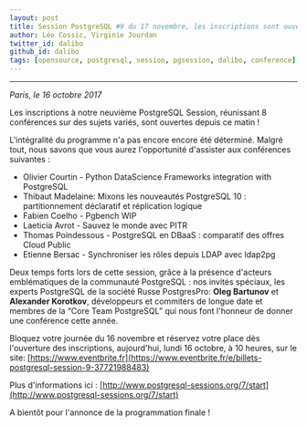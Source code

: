 ```yaml
---
layout: post
title: Session PostgreSQL #9 du 17 novembre, les inscriptions sont ouvertes !
author: Léo Cossic, Virginie Jourdan
twitter_id: dalibo
github_id: dalibo
tags: [opensource, postgresql, session, pgsession, dalibo, conference]
---
```


---
*Paris, le 16 octobre 2017*

Les inscriptions à notre neuvième PostgreSQL Session, réunissant 8 conférences sur des sujets variés, sont ouvertes depuis ce matin !

<!--MORE-->

 L'intégralité du programme n'a pas encore encore été déterminé. Malgré tout, nous savons que vous aurez l'opportunité d'assister aux conférences suivantes :

   * Olivier Courtin - Python DataScience Frameworks integration with PostgreSQL 
   * Thibaut Madelaine: Mixons les nouveautés PostgreSQL 10 : partitionnement déclaratif et réplication logique 
   * Fabien Coelho - Pgbench WIP 
   * Laeticia Avrot - Sauvez le monde avec PITR
   * Thomas Poindessous - PostgreSQL en DBaaS : comparatif des offres Cloud Public
   * Etienne Bersac - Synchroniser les rôles depuis LDAP avec ldap2pg

Deux temps forts lors de cette session, grâce à la présence d'acteurs emblématiques de la communauté PostgreSQL : nos invités spéciaux, les experts PostgreSQL de la société Russe PostgresPro: **Oleg Bartunov** et **Alexander Korotkov**, développeurs et commiters de longue date et membres de la “Core Team PostgreSQL” qui nous font l'honneur de donner une conférence cette année.

Bloquez votre journée du 16 novembre et réservez votre place dès l'ouverture des inscriptions, aujourd'hui, lundi 16 octobre, à 10 heures, sur le site: [https://www.eventbrite.fr](https://www.eventbrite.fr/e/billets-postgresql-session-9-37721988483)

Plus d'informations ici : [http://www.postgresql-sessions.org/7/start](http://www.postgresql-sessions.org/7/start)

A bientôt pour l'annonce de la programmation finale !

